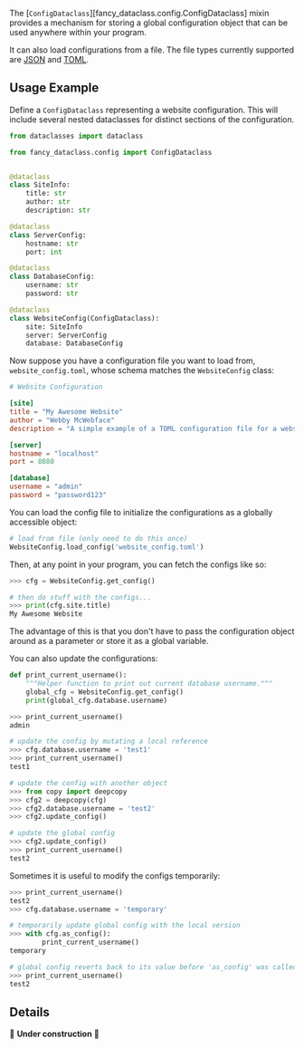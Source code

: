 <!-- markdownlint-disable MD052 -->

The [`ConfigDataclass`][fancy_dataclass.config.ConfigDataclass] mixin provides a mechanism for storing a global configuration object that can be used anywhere within your program.

It can also load configurations from a file. The file types currently supported are [JSON](https://en.wikipedia.org/wiki/JSON) and [TOML](https://en.wikipedia.org/wiki/TOML).

## Usage Example

Define a `ConfigDataclass` representing a website configuration. This will include several nested dataclasses for distinct sections of the configuration.

```python
from dataclasses import dataclass

from fancy_dataclass.config import ConfigDataclass


@dataclass
class SiteInfo:
    title: str
    author: str
    description: str

@dataclass
class ServerConfig:
    hostname: str
    port: int

@dataclass
class DatabaseConfig:
    username: str
    password: str

@dataclass
class WebsiteConfig(ConfigDataclass):
    site: SiteInfo
    server: ServerConfig
    database: DatabaseConfig
```

Now suppose you have a configuration file you want to load from, `website_config.toml`, whose schema matches the `WebsiteConfig` class:

```toml
# Website Configuration

[site]
title = "My Awesome Website"
author = "Webby McWebface"
description = "A simple example of a TOML configuration file for a website."

[server]
hostname = "localhost"
port = 8080

[database]
username = "admin"
password = "password123"
```

You can load the config file to initialize the configurations as a globally accessible object:

```python
# load from file (only need to do this once)
WebsiteConfig.load_config('website_config.toml')
```

Then, at any point in your program, you can fetch the configs like so:

```python
>>> cfg = WebsiteConfig.get_config()

# then do stuff with the configs...
>>> print(cfg.site.title)
My Awesome Website
```

The advantage of this is that you don't have to pass the configuration object around as a parameter or store it as a global variable.

You can also update the configurations:

```python
def print_current_username():
    """Helper function to print out current database username."""
    global_cfg = WebsiteConfig.get_config()
    print(global_cfg.database.username)
```

```python
>>> print_current_username()
admin

# update the config by mutating a local reference
>>> cfg.database.username = 'test1'
>>> print_current_username()
test1

# update the config with another object
>>> from copy import deepcopy
>>> cfg2 = deepcopy(cfg)
>>> cfg2.database.username = 'test2'
>>> cfg2.update_config()

# update the global config
>>> cfg2.update_config()
>>> print_current_username()
test2
```

Sometimes it is useful to modify the configs temporarily:

```python
>>> print_current_username()
test2
>>> cfg.database.username = 'temporary'

# temporarily update global config with the local version
>>> with cfg.as_config():
        print_current_username()
temporary

# global config reverts back to its value before 'as_config' was called
>>> print_current_username()
test2
```

## Details

🚧 **Under construction** 🚧

<!--
- By default ConfigDataclass cannot write config files, only read them. To write, subclass JSONDataclass or TOMLDataclass.
- Structured vs. unstructured configs
 -->

<style>
.md-sidebar--secondary {
    display: none !important;
}

.md-main__inner .md-content {
    max-width: 45rem;
}
</style>
